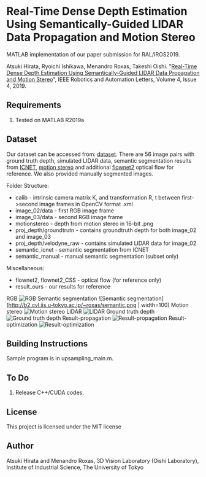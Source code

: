 # Real-Time Dense Depth Estimation Using Semantically-Guided LIDAR Data Propagation and Motion Stereo

MATLAB implementation of our paper submission for RAL/IROS2019.

Atsuki Hirata, Ryoichi Ishikawa, Menandro Roxas, Takeshi Oishi. "[Real-Time Dense Depth Estimation Using Semantically-Guided LIDAR Data Propagation and Motion Stereo](https://ieeexplore.ieee.org/document/8756107)", IEEE Robotics and Automation Letters, Volume 4, Issue 4, 2019.

## Requirements
1. Tested on MATLAB R2019a

## Dataset
Our dataset can be accessed from: [dataset](http://b2.cvl.iis.u-tokyo.ac.jp/~roxas/data_iros2019_open.zip). There are 56 image pairs with ground truth depth, simulated LIDAR data, semantic segmentation results from [ICNET](https://github.com/hellochick/ICNet-tensorflow), [motion stereo](https://github.com/menandro/Reconflow) and additional [flownet2](https://github.com/lmb-freiburg/flownet2) optical flow for reference. We also provided manually segmented images.

Folder Structure:
* calib - intrinsic camera matrix K, and transformation R, t between first->second image frames in OpenCV format .xml 
* image_02/data - first RGB image frame
* image_03/data - second RGB image frame
* motionstereo - depth from motion stereo in 16-bit .png
* proj_depth/groundtrutn - contains groundtruth depth for both image_02 and image_03 
* proj_depth/velodyne_raw - contains simulated LIDAR data for image_02
* semantic_icnet - semantic segmentation from ICNET
* semantic_manual - manual semantic segmentation (subset only)

Miscellaneous:
* flownet2, flownet2_CSS - optical flow (for reference only)
* result_ours - our results for reference

RGB
![RGB](http://b2.cvl.iis.u-tokyo.ac.jp/~roxas/image.png)
Semantic segmentation
![Semantic segmentation](http://b2.cvl.iis.u-tokyo.ac.jp/~roxas/semantic.png | width=100)
Motion stereo
![Motion stereo](http://b2.cvl.iis.u-tokyo.ac.jp/~roxas/motionstereo.png)
LIDAR
![LIDAR](http://b2.cvl.iis.u-tokyo.ac.jp/~roxas/lidar.png)
Ground truth depth
![Ground truth depth](http://b2.cvl.iis.u-tokyo.ac.jp/~roxas/gtdepth.png)
Result-propagation
![Result-propagation](http://b2.cvl.iis.u-tokyo.ac.jp/~roxas/propagation.png)
Result-optimization
![Result-optimization](http://b2.cvl.iis.u-tokyo.ac.jp/~roxas/optimization.png)

## Building Instructions
Sample program is in upsampling_main.m.

## To Do
1. Release C++/CUDA codes.

## License
This project is licensed under the MIT license

## Author
Atsuki Hirata and Menandro Roxas, 3D Vision Laboratory (Oishi Laboratory), Institute of Industrial Science, The University of Tokyo


